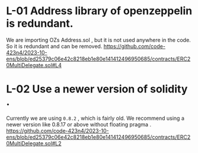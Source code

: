 # L-01 Address library of openzeppelin is redundant.

We are importing OZs Address.sol , but it is not used anywhere in the code. So it is redundant and can be removed.
https://github.com/code-423n4/2023-10-ens/blob/ed25379c06e42c8218eb1e80e141412496950685/contracts/ERC20MultiDelegate.sol#L4

# L-02 Use a newer version of solidity .
Currently we are using `0.8.2` , which is fairly old. We recommend using a newer version like 0.8.17 or above without floating pragma .
https://github.com/code-423n4/2023-10-ens/blob/ed25379c06e42c8218eb1e80e141412496950685/contracts/ERC20MultiDelegate.sol#L2

